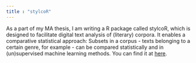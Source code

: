 ```yaml
---
title : "stylcoR"
---
```


As a part of my MA thesis, I am writing a R package called stylcoR, which is designed to facilitate digital text analysis of (literary) corpora. It enables a comparative statistical approach: Subsets in a corpus - texts belonging to a certain genre, for example - can be compared statistically and in (un)supervised machine learning methods. You can find it at [here](https://github.com/jbrottrager/stylcoR).
